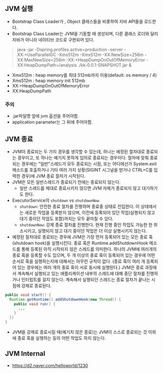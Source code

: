 ## JVM 실행

- Bootstrap Class Loader가 , Object 클래스들을 비롯하여 자바 API들을 로드한다.
- Bootstrap Class Loader는 JVM을 기동할 때 생성되며, 다른 클래스 로더와 달리 자바가 아니라 네이티브 코드로 구현되어 있다.
> java -jar -Dspring.profiles.active=production -server -XX:+UseParallelGC -Xms512m -Xmx512m -XX:NewSize=256m -XX:MaxNewSize=256m -XX:+HeapDumpOnOutOfMemoryError -XX:HeapDumpPath=/analysis ./kk-0.0.1-SNAPSHOT.jar &

- Xmx512m : heap memory를 최대 512mb까지 이용(default: os memory / 4)
- Xms512m : heap memory init 512mb
- XX:+HeapDumpOnOutOfMemoryError
- XX:HeapDumpPath

### 주의
- .jar파일명 앞에 jvm 옵션을 주어야함.
- application parameter는 그 뒤에 주어야함.

## JVM 종료

- JVM이 종료되는 두 가지 경우를 생각할 수 있는데, 하나는 예정된 절차대로 종료되는 경우이고, 또 하나는 예기치 못하게 임의로 종료되는 경우이다. 절차에 맞춰 종료되는 경우에는 "일반"스레드가 모두 종료되는 시점, 또는 어디에선가 System.exit메소드를 호출하거나 기타 여러 가지 상황(SIGINT 시그널을 받거나 CTRL+C를 입력한 경우)에 JVM 종료 절차가 시작된다.
- JVM은 모든 일반스레드가 종료되기 전에는 종료되지 않는다.
  - 일반 스레드를 제대로 종료시키지 않으면 JVM 자체가 종료되지 않고 대기하기도 한다.
- ExecutorService의 `shutdown` vs `shutdownNow`
  - `shutdown`: 안전한 종료 절차를 진행하며 종료중 상태로 진입한다. 이 상태에서는 새로운 작업을 등록받지 않으며, 이전에 등록되어 있던 작업(실행되지 않고 대기 중이던 작업도 포함)까지는 모두 끝마칠 수 있다.
  - `shutdownNow`: 강제 종료 절차를 진행한다. 현재 진행 중인 작업도 가능한 한 취소시키고, 실행되지 않고 대기 중이던 작업은 더 이상 실행시키지 않는다.
- 예정된 절차대로 종료되는 경우에 JVM은 가장 먼저 등록되어 있는 모든 종료 훅(shutdown hook)을 실행시킨다. 종료 훅은 Runtime.addShutdownHook 메소드를 통해 등록된 아직 시작되지 않은 스레드를 의미한다. 하나의 JVM에 여러개의 종료 훅을 등록할 수도 있으며, 두 개 이상의 종료 훅이 등록되어 있는 경우에 어떤 순서로 훅을 실행하는지에 대해서는 아무런 규칙이 없다. (종료 훅이 여러 개 등록되어 있는 경우에는 여러 개의 종료 훅이 서로 동시에 실행된다.) JVM은 종료 과정에서 계속해서 실행되고 있는 애플리케이션 내부의 스레드에 대해 중단 절차를 진행하거나 인터럽트를 걸지 않는다. 계속해서 실행되던 스레드는 종료 절차가 끝나는 시점에 강제로 종료된다.
```java
public void start() {
  Runtime.getRuntime().addShutdownHook(new Thread() {
    public void run() {
      ...
    }
  })
}
```
- JVM을 강제로 종료시킬 때(예기치 않은 종료)는 JVM이 스스로 종료되는 것 이외에 종료 훅을 실행하는 등의 어떤 작업도 하지 않는다.

## JVM Internal
- https://d2.naver.com/helloworld/1230
